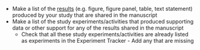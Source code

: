 <!-- Results support early standard -->

* Make a list of the [results](../../terms/index.md#final-result-products) (e.g. figure, figure panel, table, text statement) produced by your study that are shared in the manuscript
* Make a list of the study experiments/activities that produced supporting data or other support for any of the results shared in the manuscript
  * Check that all these study experiments/activities are already listed as experiments in the Experiment Tracker - Add any that are missing





